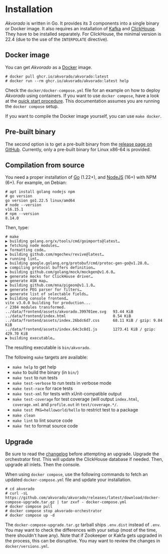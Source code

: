 # Installation

*Akvorado* is written in Go. It provides its 3 components into a
single binary or Docker image. It also requires an installation of
[Kafka](https://kafka.apache.org/quickstart) and
[ClickHouse](https://clickhouse.com/docs/en/getting-started/install/).
They have to be installed separately. For ClickHouse, the minimal
version is 22.4 (due to the use of the `INTERPOLATE` directive).

## Docker image

You can get *Akvorado* as a
[Docker](https://docs.docker.com/get-docker) image.

```console
# docker pull ghcr.io/akvorado/akvorado:latest
# docker run --rm ghcr.io/akvorado/akvorado:latest help
```

Check the `docker/docker-compose.yml` file for an example on how to deploy
*Akvorado* using containers. If you want to use `docker compose`, have a look at
the [quick start procedure](00-intro.md#quick-start). This documentation assumes
you are running the `docker compose` setup.

If you want to compile the Docker image yourself, you can use `make docker`.

## Pre-built binary

The second option is to get a pre-built binary from the [release page
on GitHub](https://github.com/akvorado/akvorado/releases).
Currently, only a pre-built binary for Linux x86-64 is provided.

## Compilation from source

You need a proper installation of [Go](https://go.dev/doc/install) (1.22+), and
[NodeJS](https://nodejs.org/en/download/) (16+) with NPM (6+). For example, on
Debian:

```console
# apt install golang nodejs npm
# go version
go version go1.22.5 linux/amd64
# node --version
v16.15.1
# npm --version
8.14.0
```

Then, type:

```console
# make
▶ building golang.org/x/tools/cmd/goimports@latest…
▶ fetching node modules…
▶ formatting code…
▶ building github.com/mgechev/revive@latest…
▶ running lint…
▶ building google.golang.org/protobuf/cmd/protoc-gen-go@v1.28.0…
▶ compiling protocol buffers definition…
▶ building github.com/golang/mock/mockgen@v1.6.0…
▶ generate mocks for ClickHouse driver…
▶ generate ASN map…
▶ building github.com/mna/pigeon@v1.1.0…
▶ generate PEG parser for filters…
▶ generate list of selectable fields…
▶ building console frontend…
vite v3.0.0 building for production...
✓ 2384 modules transformed.
../data/frontend/assets/akvorado.399701ee.svg   93.44 KiB
../data/frontend/index.html                     0.54 KiB
../data/frontend/assets/index.26bdc6d7.css      68.11 KiB / gzip: 9.84 KiB
../data/frontend/assets/index.64c3c8d1.js       1273.41 KiB / gzip: 429.70 KiB
▶ building executable…
```

The resulting executable is `bin/akvorado`.

The following `make` targets are available:

- `make help` to get help
- `make` to build the binary (in `bin/`)
- `make test` to run tests
- `make test-verbose` to run tests in verbose mode
- `make test-race` for race tests
- `make test-xml` for tests with xUnit-compatible output
- `make test-coverage` for test coverage (will output `index.html`,
  `coverage.xml` and `profile.out` in `test/coverage.*/`.
- `make test PKG=helloworld/hello` to restrict test to a package
- `make clean`
- `make lint` to lint source code
- `make fmt` to format source code

## Upgrade

Be sure to read the [changelog](99-changelog.md) before attempting an upgrade.
Upgrade the orchestrator first. This will update the ClickHouse database if
needed. Then, upgrade all inlets. Then the console.

When using `docker compose`, use the following commands to fetch an updated
`docker-compose.yml` file and update your installation.

```console
# cd akvorado
# curl -sL https://github.com/akvorado/akvorado/releases/latest/download/docker-compose-upgrade.tar.gz | tar zxvf - docker-compose.yml
# docker compose pull
# docker compose stop akvorado-orchestrator
# docker compose up -d
```

The `docker-compose-upgrade.tar.gz` tarball ships `.env.dist` instead of `.env`.
You may want to check the differences with your setup (most of the time, there
shouldn't have any). Note that if Zookeeper or Kakfa gets upgraded in the
process, this can be disruptive. You may want to review the changes in
`docker/versions.yml`.
